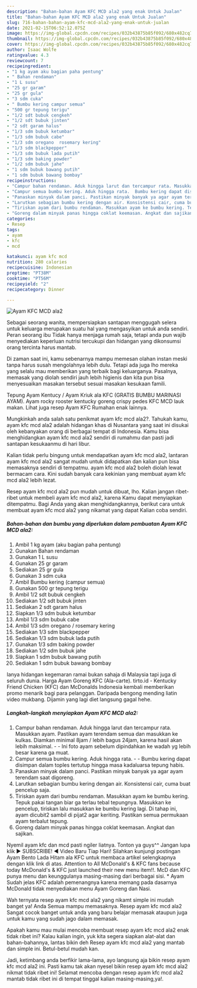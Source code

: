```yaml
---
description: "Bahan-bahan Ayam KFC MCD ala2 yang enak Untuk Jualan"
title: "Bahan-bahan Ayam KFC MCD ala2 yang enak Untuk Jualan"
slug: 716-bahan-bahan-ayam-kfc-mcd-ala2-yang-enak-untuk-jualan
date: 2021-02-15T06:52:12.075Z
image: https://img-global.cpcdn.com/recipes/032b43875b85f092/680x482cq70/ayam-kfc-mcd-ala2-foto-resep-utama.jpg
thumbnail: https://img-global.cpcdn.com/recipes/032b43875b85f092/680x482cq70/ayam-kfc-mcd-ala2-foto-resep-utama.jpg
cover: https://img-global.cpcdn.com/recipes/032b43875b85f092/680x482cq70/ayam-kfc-mcd-ala2-foto-resep-utama.jpg
author: Isaac Wolfe
ratingvalue: 4.3
reviewcount: 7
recipeingredient:
- "1 kg ayam aku bagian paha pentung"
- " Bahan rendaman"
- "1 L susu"
- "25 gr garam"
- "25 gr gula"
- "3 sdm cuka"
- " Bumbu kering campur semua"
- "500 gr tepung terigu"
- "1/2 sdt bubuk cengkeh"
- "1/2 sdt bubuk jinten"
- "2 sdt garam halus"
- "1/3 sdm bubuk ketumbar"
- "1/3 sdm bubuk cabe"
- "1/3 sdm oregano  rosemary kering"
- "1/3 sdm blackpepper"
- "1/3 sdm bubuk lada putih"
- "1/3 sdm baking powder"
- "1/2 sdm bubuk jahe"
- "1 sdm bubuk bawang putih"
- "1 sdm bubuk bawang bombay"
recipeinstructions:
- "Campur bahan rendaman. Aduk hingga larut dan tercampur rata. Masukkan ayam. Pastikan ayam terendam semua dan masukkan ke kulkas. Diamkan minimal 8jam / lebih bagus 24jam, karena hasil akan lebih maksimal.  Ini foto ayam sebelum dipindahkan ke wadah yg lebih besar karena ga muat."
- "Campur semua bumbu kering. Aduk hingga rata.  Bumbu kering dapat disimpan dalam toples tertutup hingga masa kadaluarsa tepung habis."
- "Panaskan minyak dalam panci. Pastikan minyak banyak ya agar ayam terendam saat digoreng."
- "Larutkan sebagian bumbu kering dengan air. Konsistensi cair, cuma buat pencelup saja."
- "Tiriskan ayam dari bumbu rendaman. Masukkan ayam ke bumbu kering. Tepuk pakai tangan biar ga terlau tebal tepungnya. Masukkan ke pencelup, tiriskan lalu masukkan ke bumbu kering lagi. Di tahap ini, ayam dicubit2 sambil di pijat2 agar keriting. Pastikan semua permukaan ayam terbalut tepung."
- "Goreng dalam minyak panas hingga coklat keemasan. Angkat dan sajikan."
categories:
- Resep
tags:
- ayam
- kfc
- mcd

katakunci: ayam kfc mcd 
nutrition: 280 calories
recipecuisine: Indonesian
preptime: "PT38M"
cooktime: "PT56M"
recipeyield: "2"
recipecategory: Dinner

---
```



![Ayam KFC MCD ala2](https://img-global.cpcdn.com/recipes/032b43875b85f092/680x482cq70/ayam-kfc-mcd-ala2-foto-resep-utama.jpg)

Sebagai seorang wanita, mempersiapkan santapan menggugah selera untuk keluarga merupakan suatu hal yang mengasyikan untuk anda sendiri. Peran seorang ibu Tidak hanya menjaga rumah saja, tetapi anda pun wajib menyediakan keperluan nutrisi tercukupi dan hidangan yang dikonsumsi orang tercinta harus mantab.

Di zaman  saat ini, kamu sebenarnya mampu memesan olahan instan meski tanpa harus susah mengolahnya lebih dulu. Tetapi ada juga lho mereka yang selalu mau memberikan yang terbaik bagi keluarganya. Pasalnya, memasak yang diolah sendiri jauh lebih higienis dan kita pun bisa menyesuaikan masakan tersebut sesuai masakan kesukaan famili. 

Tepung Ayam Kentucy / Ayam Kriuk ala KFC (GRATIS BUMBU MARINASI AYAM). Ayam rocky rooster kentucky goreng crispy pedes KFC MCD lauk makan. Lihat juga resep Ayam KFC Rumahan enak lainnya.

Mungkinkah anda salah satu penikmat ayam kfc mcd ala2?. Tahukah kamu, ayam kfc mcd ala2 adalah hidangan khas di Nusantara yang saat ini disukai oleh kebanyakan orang di berbagai tempat di Indonesia. Kamu bisa menghidangkan ayam kfc mcd ala2 sendiri di rumahmu dan pasti jadi santapan kesukaanmu di hari libur.

Kalian tidak perlu bingung untuk mendapatkan ayam kfc mcd ala2, lantaran ayam kfc mcd ala2 sangat mudah untuk didapatkan dan kalian pun bisa memasaknya sendiri di tempatmu. ayam kfc mcd ala2 boleh diolah lewat bermacam cara. Kini sudah banyak cara kekinian yang membuat ayam kfc mcd ala2 lebih lezat.

Resep ayam kfc mcd ala2 pun mudah untuk dibuat, lho. Kalian jangan ribet-ribet untuk membeli ayam kfc mcd ala2, karena Kamu dapat menyiapkan ditempatmu. Bagi Anda yang akan menghidangkannya, berikut cara untuk membuat ayam kfc mcd ala2 yang nikamat yang dapat Kalian coba sendiri.

<!--inarticleads1-->

##### Bahan-bahan dan bumbu yang diperlukan dalam pembuatan Ayam KFC MCD ala2:

1. Ambil 1 kg ayam (aku bagian paha pentung)
1. Gunakan  Bahan rendaman
1. Gunakan 1 L susu
1. Gunakan 25 gr garam
1. Sediakan 25 gr gula
1. Gunakan 3 sdm cuka
1. Ambil  Bumbu kering (campur semua)
1. Gunakan 500 gr tepung terigu
1. Ambil 1/2 sdt bubuk cengkeh
1. Sediakan 1/2 sdt bubuk jinten
1. Sediakan 2 sdt garam halus
1. Siapkan 1/3 sdm bubuk ketumbar
1. Ambil 1/3 sdm bubuk cabe
1. Ambil 1/3 sdm oregano / rosemary kering
1. Sediakan 1/3 sdm blackpepper
1. Sediakan 1/3 sdm bubuk lada putih
1. Gunakan 1/3 sdm baking powder
1. Sediakan 1/2 sdm bubuk jahe
1. Siapkan 1 sdm bubuk bawang putih
1. Sediakan 1 sdm bubuk bawang bombay


Ianya hidangan kegemaran ramai bukan sahaja di Malaysia tapi juga di seluruh dunia. Harga Ayam Goreng KFC (Ala-carte). tirto.id - Kentucky Friend Chicken (KFC) dan McDonalds Indonesia kembali memberikan promo menarik bagi para pelanggan. Daripada bengong mending liatin video mukbang. Dijamin yang lagi diet langsung gagal hehe. 

<!--inarticleads2-->

##### Langkah-langkah menyiapkan Ayam KFC MCD ala2:

1. Campur bahan rendaman. Aduk hingga larut dan tercampur rata. Masukkan ayam. Pastikan ayam terendam semua dan masukkan ke kulkas. Diamkan minimal 8jam / lebih bagus 24jam, karena hasil akan lebih maksimal. -  - Ini foto ayam sebelum dipindahkan ke wadah yg lebih besar karena ga muat.
1. Campur semua bumbu kering. Aduk hingga rata. -  - Bumbu kering dapat disimpan dalam toples tertutup hingga masa kadaluarsa tepung habis.
1. Panaskan minyak dalam panci. Pastikan minyak banyak ya agar ayam terendam saat digoreng.
1. Larutkan sebagian bumbu kering dengan air. Konsistensi cair, cuma buat pencelup saja.
1. Tiriskan ayam dari bumbu rendaman. Masukkan ayam ke bumbu kering. Tepuk pakai tangan biar ga terlau tebal tepungnya. Masukkan ke pencelup, tiriskan lalu masukkan ke bumbu kering lagi. Di tahap ini, ayam dicubit2 sambil di pijat2 agar keriting. Pastikan semua permukaan ayam terbalut tepung.
1. Goreng dalam minyak panas hingga coklat keemasan. Angkat dan sajikan.


Nyemil ayam kfc dan mcd pasti ngiler liatnya. Tonton ya guys^^ Jangan lupa klik ▶️ SUBSCRIBE! ◀️ Video Baru Tiap Hari! Silahkan kunjungi postingan Ayam Bento Lada Hitam ala KFC untuk membaca artikel selengkapnya dengan klik link di atas. Attention to All McDonald&#39;s &amp; KFC fans because today McDonald&#39;s &amp; KFC just launched their new menu item!!. McD dan KFC punya menu dan keunggulanya masing-masing dari berbagai sisi. * Ayam Sudah jelas KFC adalah pemenangnya karena memang pada dasarnya McDonald tidak menyediakan menu Ayam Goreng dan Nasi. 

Wah ternyata resep ayam kfc mcd ala2 yang nikamt simple ini mudah banget ya! Anda Semua mampu memasaknya. Resep ayam kfc mcd ala2 Sangat cocok banget untuk anda yang baru belajar memasak ataupun juga untuk kamu yang sudah jago dalam memasak.

Apakah kamu mau mulai mencoba membuat resep ayam kfc mcd ala2 enak tidak ribet ini? Kalau kalian ingin, yuk kita segera siapkan alat-alat dan bahan-bahannya, lantas bikin deh Resep ayam kfc mcd ala2 yang mantab dan simple ini. Betul-betul mudah kan. 

Jadi, ketimbang anda berfikir lama-lama, ayo langsung aja bikin resep ayam kfc mcd ala2 ini. Pasti kamu tak akan nyesel bikin resep ayam kfc mcd ala2 nikmat tidak ribet ini! Selamat mencoba dengan resep ayam kfc mcd ala2 mantab tidak ribet ini di tempat tinggal kalian masing-masing,ya!.

